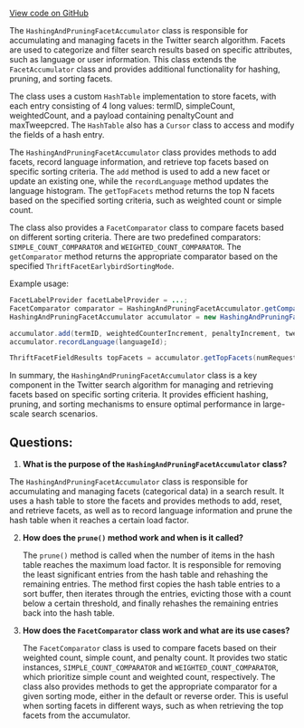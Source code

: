 [View code on GitHub](https://github.com/misbahsy/the-algorithm/src/java/com/twitter/search/earlybird/search/facets/HashingAndPruningFacetAccumulator.java)

The `HashingAndPruningFacetAccumulator` class is responsible for accumulating and managing facets in the Twitter search algorithm. Facets are used to categorize and filter search results based on specific attributes, such as language or user information. This class extends the `FacetAccumulator` class and provides additional functionality for hashing, pruning, and sorting facets.

The class uses a custom `HashTable` implementation to store facets, with each entry consisting of 4 long values: termID, simpleCount, weightedCount, and a payload containing penaltyCount and maxTweepcred. The `HashTable` also has a `Cursor` class to access and modify the fields of a hash entry.

The `HashingAndPruningFacetAccumulator` class provides methods to add facets, record language information, and retrieve top facets based on specific sorting criteria. The `add` method is used to add a new facet or update an existing one, while the `recordLanguage` method updates the language histogram. The `getTopFacets` method returns the top N facets based on the specified sorting criteria, such as weighted count or simple count.

The class also provides a `FacetComparator` class to compare facets based on different sorting criteria. There are two predefined comparators: `SIMPLE_COUNT_COMPARATOR` and `WEIGHTED_COUNT_COMPARATOR`. The `getComparator` method returns the appropriate comparator based on the specified `ThriftFacetEarlybirdSortingMode`.

Example usage:

```java
FacetLabelProvider facetLabelProvider = ...;
FacetComparator comparator = HashingAndPruningFacetAccumulator.getComparator(ThriftFacetEarlybirdSortingMode.SORT_BY_WEIGHTED_COUNT);
HashingAndPruningFacetAccumulator accumulator = new HashingAndPruningFacetAccumulator(facetLabelProvider, comparator);

accumulator.add(termID, weightedCounterIncrement, penaltyIncrement, tweepCred);
accumulator.recordLanguage(languageId);

ThriftFacetFieldResults topFacets = accumulator.getTopFacets(numRequested);
```

In summary, the `HashingAndPruningFacetAccumulator` class is a key component in the Twitter search algorithm for managing and retrieving facets based on specific sorting criteria. It provides efficient hashing, pruning, and sorting mechanisms to ensure optimal performance in large-scale search scenarios.
## Questions: 
 1. **What is the purpose of the `HashingAndPruningFacetAccumulator` class?**

   The `HashingAndPruningFacetAccumulator` class is responsible for accumulating and managing facets (categorical data) in a search result. It uses a hash table to store the facets and provides methods to add, reset, and retrieve facets, as well as to record language information and prune the hash table when it reaches a certain load factor.

2. **How does the `prune()` method work and when is it called?**

   The `prune()` method is called when the number of items in the hash table reaches the maximum load factor. It is responsible for removing the least significant entries from the hash table and rehashing the remaining entries. The method first copies the hash table entries to a sort buffer, then iterates through the entries, evicting those with a count below a certain threshold, and finally rehashes the remaining entries back into the hash table.

3. **How does the `FacetComparator` class work and what are its use cases?**

   The `FacetComparator` class is used to compare facets based on their weighted count, simple count, and penalty count. It provides two static instances, `SIMPLE_COUNT_COMPARATOR` and `WEIGHTED_COUNT_COMPARATOR`, which prioritize simple count and weighted count, respectively. The class also provides methods to get the appropriate comparator for a given sorting mode, either in the default or reverse order. This is useful when sorting facets in different ways, such as when retrieving the top facets from the accumulator.